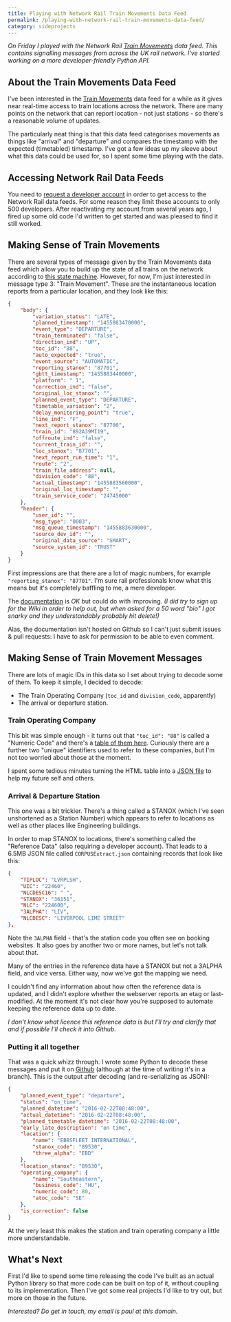 ```yaml
---
title: Playing with Network Rail Train Movements Data Feed
permalink: /playing-with-network-rail-train-movements-data-feed/
category: sideprojects
---
```


*On Friday I played with the Network Rail [Train Movements][train-movements-documentation]
data feed. This contains signalling messages from across the UK rail network.
I've started working on a more developer-friendly Python API.*

## About the Train Movements Data Feed

I've been interested in the [Train Movements][train-movements-documentation]
data feed for a while as it gives near real-time access to train locations
across the network. There are many points on the network that can report
location - not just stations - so there's a reasonable volume of updates.

The particularly neat thing is that this data feed categorises movements
as things like "arrival" and "departure" and compares the timestamp with the
expected (timetabled) timestamp. I've got a few ideas up my sleeve about what
this data could be used for, so I spent some time playing with the data.

## Accessing Network Rail Data Feeds

You need to [request a developer account][request-developer-account] in order
to get access to the Network Rail data feeds. For some reason they limit these
accounts to only 500 developers. After reactivating my account from several
years ago, I fired up some old code I'd written to get started and was pleased
to find it still worked.

## Making Sense of Train Movements

There are several types of message given by the Train Movements data feed which
allow you to build up the state of all trains on the network according to [this
state machine][state-machine]. However, for now, I'm just interested in message
type 3: "Train Movement". These are the instantaneous location reports from a
particular location, and they look like
this:

```json
{
    "body": {
        "variation_status": "LATE",
        "planned_timestamp": "1455883470000",
        "event_type": "DEPARTURE",
        "train_terminated": "false",
        "direction_ind": "UP",
        "toc_id": "88",
        "auto_expected": "true",
        "event_source": "AUTOMATIC",
        "reporting_stanox": "87701",
        "gbtt_timestamp": "1455883440000",
        "platform": " 1",
        "correction_ind": "false",
        "original_loc_stanox": "",
        "planned_event_type": "DEPARTURE",
        "timetable_variation": "2",
        "delay_monitoring_point": "true",
        "line_ind": "F",
        "next_report_stanox": "87700",
        "train_id": "892A39MI19",
        "offroute_ind": "false",
        "current_train_id": "",
        "loc_stanox": "87701",
        "next_report_run_time": "1",
        "route": "2",
        "train_file_address": null,
        "division_code": "88",
        "actual_timestamp": "1455883560000",
        "original_loc_timestamp": "",
        "train_service_code": "24745000"
    },
    "header": {
        "user_id": "",
        "msg_type": "0003",
        "msg_queue_timestamp": "1455883630000",
        "source_dev_id": "",
        "original_data_source": "SMART",
        "source_system_id": "TRUST"
    }
}
```

First impressions are that there are a lot of magic numbers, for example
`"reporting_stanox": "87701"`. I'm sure rail professionals know what this means
but it's completely baffling to me, a mere developer.

The [documentation][train-movements-documentation] is *OK* but could do with
improving. *(I did try to sign up for the Wiki in order to help out, but when
asked for a 50 word
"bio" I got snarky and they understandably probably hit delete!)*

Alas, the documentation isn't hosted on Github so I can't just submit issues &
pull requests: I have to ask for permission to be able to even comment.

## Making Sense of Train Movement Messages

There are lots of magic IDs in this data so I set about trying to decode some
of them. To keep it simple, I decided to decode:

- The Train Operating Company (`toc_id` and `division_code`, apparently)
- The arrival or departure station.

### Train Operating Company

This bit was simple enough - it turns out that `"toc_id": "88"` is called a
"Numeric Code" and there's a [table of them here][operating-companies-table].
Curiously there are a further two "unique" identifiers used to refer to these
companies, but I'm not too worried about those at the moment.

I spent some tedious minutes turning the HTML table into a
[JSON file][operating-companies-json] to help my future self and others.

### Arrival & Departure Station

This one was a bit trickier. There's a thing called a STANOX (which I've seen
unshortened as a Station Number) which appears to refer to locations as well as
other places like Engineering buildings.

In order to map STANOX to locations, there's something called the
"Reference Data" (also requiring a developer account). That leads to a 6.5MB
JSON file called `CORPUSExtract.json` containing records that look like this:

```json
{
    "TIPLOC": "LVRPLSH",
    "UIC": "22460",
    "NLCDESC16": " ",
    "STANOX": "36151",
    "NLC": "224600",
    "3ALPHA": "LIV",
    "NLCDESC": "LIVERPOOL LIME STREET"
},
```

Note the `3ALPHA` field - that's the station code you often see on booking
websites. It also goes by another two or more names, but let's not talk about
that.

Many of the entries in the reference data have a STANOX but not a 3ALPHA field,
and vice versa. Either way, now we've got the mapping we need.

I couldn't find any information about how often the reference data is updated,
and I didn't explore whether the webserver reports an etag or last-modified. At
the moment it's not clear how you're supposed to automate keeping the reference
data up to date.

*I don't know what licence this reference data is but I'll try and clarify that
and if possible I'll check it into Github.*

### Putting it all together

That was a quick whizz through. I wrote some Python to decode these messages
and put it on [Github][github-repo] (although at the time of writing it's in a
branch). This is the output after decoding (and re-serializing as JSON):

```json
{
    "planned_event_type": "departure",
    "status": "on_time",
    "planned_datetime": "2016-02-22T08:48:00",
    "actual_datetime": "2016-02-22T08:48:00",
    "planned_timetable_datetime": "2016-02-22T08:48:00",
    "early_late_description": "on time",
    "location": {
        "name": "EBBSFLEET INTERNATIONAL",
        "stanox_code": "89530",
        "three_alpha": "EBD"
    },
    "location_stanox": "89530",
    "operating_company": {
        "name": "Southeastern",
        "business_code": "HU",
        "numeric_code": 80,
        "atoc_code": "SE"
    },
    "is_correction": false
}

```

At the very least this makes the station and train operating company a little
more understandable.

## What's Next

First I'd like to spend some time releasing the code I've built as an actual
Python library so that more code can be built on top of it, without coupling
to its implementation. Then I've got some real projects I'd like to try out,
but more on those in the future.

*Interested? Do get in touch, my email is paul at this domain.*

[train-movements-documentation]: http://nrodwiki.rockshore.net/index.php/Train_Movements
[request-developer-account]: https://datafeeds.networkrail.co.uk/
[state-machine]: http://nrodwiki.rockshore.net/index.php/TRUST_Message_Process
[operating-companies-table]: http://nrodwiki.rockshore.net/index.php/TOC_Codes
[operating-companies-json]: https://github.com/paulfurley/network-rail-data-feeds-python/blob/master/db/operating_companies.json
[github-repo]: https://github.com/paulfurley/network-rail-data-feeds-python
